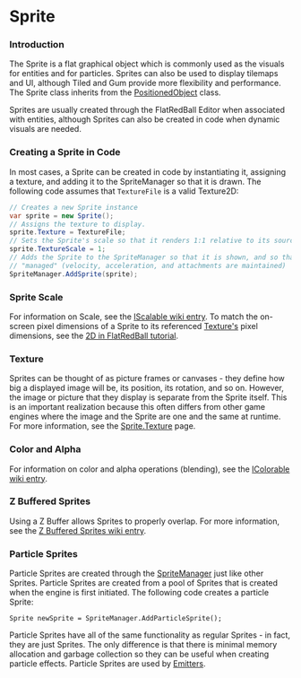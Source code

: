 # Sprite

### Introduction

The Sprite is a flat graphical object which is commonly used as the visuals for entities and for particles. Sprites can also be used to display tilemaps and UI, although Tiled and Gum provide more flexibility and performance. The Sprite class inherits from the [PositionedObject](../../../frb/docs/index.php) class.

Sprites are usually created through the FlatRedBall Editor when associated with entities, although Sprites can also be created in code when dynamic visuals are needed.

### Creating a Sprite in Code

In most cases, a Sprite can be created in code by instantiating it, assigning a texture, and adding it to the SpriteManager so that it is drawn. The following code assumes that `TextureFile` is a valid Texture2D:

```csharp
// Creates a new Sprite instance
var sprite = new Sprite();
// Assigns the texture to display. 
sprite.Texture = TextureFile;
// Sets the Sprite's scale so that it renders 1:1 relative to its source Texture
sprite.TextureScale = 1;
// Adds the Sprite to the SpriteManager so that it is shown, and so that it is
// "managed" (velocity, acceleration, and attachments are maintained)
SpriteManager.AddSprite(sprite);
```

### Sprite Scale

For information on Scale, see the [IScalable wiki entry](../../../frb/docs/index.php). To match the on-screen pixel dimensions of a Sprite to its referenced [Texture's](../../../frb/docs/index.php) pixel dimensions, see the [2D in FlatRedBall tutorial](../../../frb/docs/index.php).

### Texture

Sprites can be thought of as picture frames or canvases - they define how big a displayed image will be, its position, its rotation, and so on. However, the image or picture that they display is separate from the Sprite itself. This is an important realization because this often differs from other game engines where the image and the Sprite are one and the same at runtime. For more information, see the [Sprite.Texture](../../../frb/docs/index.php) page.

### Color and Alpha

For information on color and alpha operations (blending), see the [IColorable wiki entry](../../../frb/docs/index.php).

### Z Buffered Sprites

Using a Z Buffer allows Sprites to properly overlap. For more information, see the [Z Buffered Sprites wiki entry](../../../frb/docs/index.php).

### Particle Sprites

Particle Sprites are created through the [SpriteManager](../../../frb/docs/index.php) just like other Sprites. Particle Sprites are created from a pool of Sprites that is created when the engine is first initiated. The following code creates a particle Sprite:

```
Sprite newSprite = SpriteManager.AddParticleSprite();
```

Particle Sprites have all of the same functionality as regular Sprites - in fact, they are just Sprites. The only difference is that there is minimal memory allocation and garbage collection so they can be useful when creating particle effects. Particle Sprites are used by [Emitters](../../../frb/docs/index.php).

###

&#x20;

